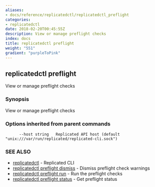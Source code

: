 ```yaml
---
aliases:
- docs/reference/replicatedctl/replicatedctl_preflight
categories:
- replicatedctl
date: 2018-02-20T00:45:55Z
description: View or manage preflight checks
index: docs
title: replicatedctl preflight
weight: "551"
gradient: "purpleToPink"
---
```


## replicatedctl preflight

View or manage preflight checks

### Synopsis


View or manage preflight checks

### Options inherited from parent commands

```
      --host string   Replicated API host (default "unix:///var/run/replicated/replicated-cli.sock")
```

### SEE ALSO
* [replicatedctl](/api/replicatedctl/)	 - Replicated CLI
* [replicatedctl preflight dismiss](/api/replicatedctl/replicatedctl_preflight_dismiss/)	 - Dismiss preflight check warnings
* [replicatedctl preflight run](/api/replicatedctl/replicatedctl_preflight_run/)	 - Run the preflight checks
* [replicatedctl preflight status](/api/replicatedctl/replicatedctl_preflight_status/)	 - Get preflight status

